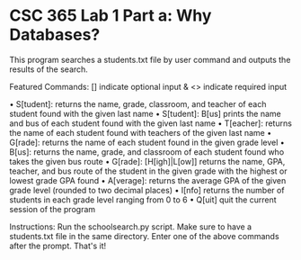 # CSC 365 Lab 1 Part a: Why Databases?
This program searches a students.txt file by user command and outputs the results of the search.


Featured Commands:
[] indicate optional input & <> indicate required input

• S[tudent]: <lastname>
  returns the name, grade, classroom, and teacher of each student found with the given last name
• S[tudent]: <lastname> B[us]
  prints the name and bus of each student found with the given last name
• T[eacher]: <lastname>
  returns the name of each student found with teachers of the given last name
• G[rade]: <number>
  returns the name of each student found in the given grade level 
• B[us]: <number>
  returns the name, grade, and classroom of each student found who takes the given bus route
• G[rade]: <number> [H[igh]|L[ow]]
  returns the name, GPA, teacher, and bus route of the student in the given grade with the highest or lowest grade GPA found
• A[verage]: <number>
  returns the average GPA of the given grade level (rounded to two decimal places)
• I[nfo]
  returns the number of students in each grade level ranging from 0 to 6
• Q[uit]
  quit the current session of the program


Instructions:
Run the schoolsearch.py script. Make sure to have a students.txt file in the same directory. Enter one of the above commands after the prompt. That's it!
